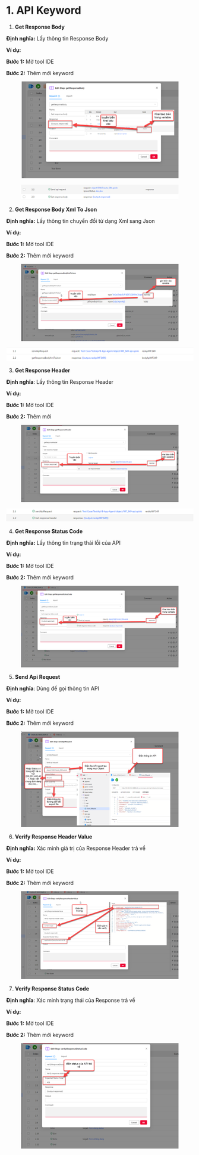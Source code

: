 # 1. API Keyword



1. **Get Response Body**

**Định nghĩa:** Lấy thông tin Response Body

**Ví dụ:**&#x20;

**Bước 1:** Mở tool IDE

**Bước 2:** Thêm mới keyword&#x20;

<figure><img src="../.gitbook/assets/image (148).png" alt=""><figcaption></figcaption></figure>



<figure><img src="../.gitbook/assets/0 (2).png" alt=""><figcaption></figcaption></figure>

2. **Get Response Body Xml To Json**

**Định nghĩa:** Lấy thông tin chuyển đổi từ dạng Xml sang Json

**Ví dụ:**&#x20;

**Bước 1:** Mở tool IDE

**Bước 2:** Thêm mới keyword&#x20;

<figure><img src="../.gitbook/assets/image (150).png" alt=""><figcaption></figcaption></figure>

![](<../.gitbook/assets/1 (1).png>)

3. **Get Response Header**

**Định nghĩa**: Lấy thông tin Response Header

**Ví dụ:**&#x20;

**Bước 1:** Mở tool IDE

**Bước 2:** Thêm mới&#x20;

<figure><img src="../.gitbook/assets/image (149).png" alt=""><figcaption></figcaption></figure>



![](<../.gitbook/assets/2 (1).png>)

4. **Get Response Status Code**

**Định nghĩa:** Lấy thông tin trạng thái lỗi của API

**Ví dụ:**&#x20;

**Bước 1:** Mở tool IDE

**Bước 2:** Thêm mới keyword&#x20;

<figure><img src="../.gitbook/assets/image (151).png" alt=""><figcaption></figcaption></figure>

5. **Send Api Request**

**Định nghĩa**: Dùng để gọi thông tin API

**Ví dụ:**

**Bước 1:** Mở tool IDE

**Bước 2:** Thêm mới keyword&#x20;

<figure><img src="../.gitbook/assets/image (152).png" alt=""><figcaption></figcaption></figure>

6. **Verify Response Header Value**

&#x20; **Định nghĩa:** Xác minh giá trị của Response Header trả về

**Ví dụ:**

**Bước 1:** Mở tool IDE

**Bước 2:** Thêm mới keyword&#x20;

<figure><img src="../.gitbook/assets/image (161).png" alt=""><figcaption></figcaption></figure>

7. **Verify Response Status Code**

&#x20; **Định nghĩa**: Xác minh trạng thái của Response trả về

&#x20;**Ví dụ:**

&#x20;**Bước 1:** Mở tool IDE

&#x20;**Bước 2:** Thêm mới keyword&#x20;

<figure><img src="../.gitbook/assets/image (162).png" alt=""><figcaption></figcaption></figure>

